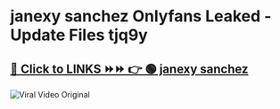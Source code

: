 
 # janexy sanchez Onlyfans Leaked - Update Files tjq9y

## <h2><a href="https://clipsfans.com/janexy_sanchez&ref=git">🔗 Click to LINKS ⏩⏩ 👉 🟢 janexy sanchez </a></h2>

<a href="https://clipsfans.com/janexy_sanchez&ref=git" rel="nofollow" data-target="animated-image.originalLink"><img src="https://i.ibb.co.com/xMMVF88/686577567.gif" alt="Viral Video Original" style="max-width: 100%; display: inline-block;" data-target="animated-image.originalImage"></a>

